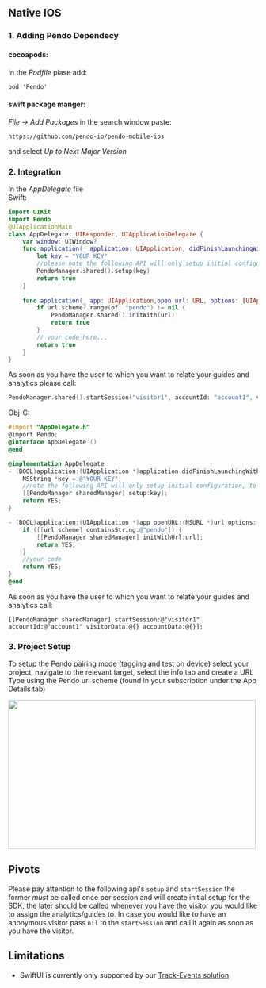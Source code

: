 
## Native IOS

### 1. Adding Pendo Dependecy
#### cocoapods:
In the _Podfile_ plase add:

`pod 'Pendo'`

#### swift package manger:
_File -> Add Packages_ in the search window paste:

`https://github.com/pendo-io/pendo-mobile-ios`

and select _Up to Next Major Version_

### 2. Integration
In the _AppDelegate_ file <br>
Swift:

```swift
import UIKit
import Pendo
@UIApplicationMain
class AppDelegate: UIResponder, UIApplicationDelegate {
    var window: UIWindow?
    func application(_ application: UIApplication, didFinishLaunchingWithOptions launchOptions: [UIApplication.LaunchOptionsKey: Any]?) -> Bool {
        let key = "YOUR_KEY"
        //please note the following API will only setup initial configuration, to start collect analytics use start session
        PendoManager.shared().setup(key)
        return true
    }
    
    func application(_ app: UIApplication,open url: URL, options: [UIApplication.OpenURLOptionsKey : Any] = [:]) -> Bool {
        if url.scheme?.range(of: "pendo") != nil {
            PendoManager.shared().initWith(url)
            return true
        }
        // your code here...
        return true
    }
}
```
As soon as you have the  user to which you want to relate your guides and analytics please call:

```swift
PendoManager.shared().startSession("visitor1", accountId: "account1", visitorData:[], accountData: [])
```

Obj-C:
```objectivec
#import "AppDelegate.h"
@import Pendo;
@interface AppDelegate ()
@end

@implementation AppDelegate
- (BOOL)application:(UIApplication *)application didFinishLaunchingWithOptions:(NSDictionary *)launchOptions {
    NSString *key = @"YOUR_KEY";
    //note the following API will only setup initial configuration, to start collect analytics use start session
    [[PendoManager sharedManager] setup:key];
    return YES;
}

- (BOOL)application:(UIApplication *)app openURL:(NSURL *)url options:(NSDictionary<UIApplicationOpenURLOptionsKey,id> *)options{
    if ([[url scheme] containsString:@"pendo"]) {
        [[PendoManager sharedManager] initWithUrl:url];
        return YES;
    }
    //your code
    return YES;
}
@end
```

As soon as you have the  user to which you want to relate your guides and analytics call:

```objc
[[PendoManager sharedManager] startSession:@"visitor1" accountId:@"account1" visitorData:@{} accountData:@{}];
```

### 3. Project Setup
To setup the Pendo pairing mode (tagging and test on device) select your project, navigate to the relevant target, select the info tab and create a URL Type using the Pendo url scheme (found in your subscription under the App Details tab)

<img src="https://user-images.githubusercontent.com/56674958/144723345-15c54098-28db-414c-90da-ef4a5256ae6a.png" width="500" height="300">

## Pivots
Please pay attention to the following api's ``` setup ``` and ```startSession``` the former *must* be called once per session and will create initial setup for the SDK, the later should be called whenever you have the visitor you would like to assign the analytics/guides to. In case you would like to have an anonymous visitor pass ```nil``` to the ```startSession``` and call it again as soon as you have the visitor. 

## Limitations 
* SwiftUI is currently only supported by our [Track-Events solution](https://support.pendo.io/hc/en-us/articles/360061487572-Pendo-for-Mobile-Track-Events-Solution)

